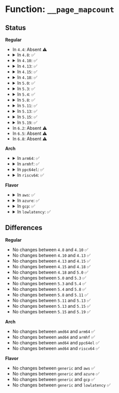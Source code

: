 # Function: <code>__page_mapcount</code>

## Status
<b>Regular</b>
<ul>
<li>
In <code>4.4</code>: Absent ⚠️
</li>
<li>
<details>
<summary>In <code>4.8</code>: ✅</summary>

```c
int __page_mapcount(struct page *page);
```

**Collision:** Unique Global

**Inline:** No

**Transformation:** False

**Instances:**

```
In mm/util.c (ffffffff811c4930)
Location: mm/util.c:410
Inline: False
Direct callers:
  - mm/filemap.c:__delete_from_page_cache
  - mm/shmem.c:shmem_add_seals
  - mm/shmem.c:shmem_add_seals
  - mm/compaction.c:isolate_migratepages_block
  - mm/debug.c:__dump_page
  - mm/memory.c:handle_mm_fault
  - mm/memory.c:unmap_page_range
  - mm/mlock.c:__munlock_pagevec
  - mm/mlock.c:__munlock_isolated_page
  - mm/rmap.c:try_to_unmap
  - mm/rmap.c:page_mapcount_is_zero
  - mm/rmap.c:try_to_unmap_one
  - mm/madvise.c:madvise_free_pte_range
  - mm/madvise.c:madvise_free_pte_range
  - mm/hugetlb.c:hugetlb_cow
  - mm/mempolicy.c:queue_pages_hugetlb
  - mm/mempolicy.c:queue_pages_pte_range
  - mm/ksm.c:try_to_merge_with_ksm_page
  - mm/migrate.c:migrate_misplaced_page
  - mm/migrate.c:SyS_move_pages
  - mm/huge_memory.c:madvise_free_huge_pmd
  - mm/khugepaged.c:khugepaged
  - mm/memory-failure.c:memory_failure
  - fs/proc/task_mmu.c:gather_stats
  - fs/proc/task_mmu.c:pagemap_hugetlb_range
  - fs/proc/task_mmu.c:pagemap_pmd_range
  - fs/proc/task_mmu.c:pagemap_pmd_range
  - fs/proc/task_mmu.c:smaps_hugetlb_range
  - fs/proc/task_mmu.c:smaps_account
  - fs/proc/page.c:kpagecount_read
  - fs/fuse/dev.c:fuse_copy_page
  - fs/fuse/dev.c:fuse_copy_page
```
**Symbols:**

```
ffffffff811c4930-ffffffff811c49a1: __page_mapcount (STB_GLOBAL)
```
</details>
</li>
<li>
<details>
<summary>In <code>4.10</code>: ✅</summary>

```c
int __page_mapcount(struct page *page);
```

**Collision:** Unique Global

**Inline:** No

**Transformation:** False

**Instances:**

```
In mm/util.c (ffffffff811d4a40)
Location: mm/util.c:413
Inline: False
Direct callers:
  - mm/filemap.c:__delete_from_page_cache
  - mm/shmem.c:shmem_add_seals
  - mm/shmem.c:shmem_add_seals
  - mm/compaction.c:isolate_migratepages_block
  - mm/debug.c:__dump_page
  - mm/memory.c:handle_mm_fault
  - mm/memory.c:unmap_page_range
  - mm/mlock.c:__munlock_pagevec
  - mm/mlock.c:__munlock_isolated_page
  - mm/rmap.c:try_to_unmap
  - mm/rmap.c:page_mapcount_is_zero
  - mm/rmap.c:try_to_unmap_one
  - mm/madvise.c:madvise_free_pte_range
  - mm/madvise.c:madvise_free_pte_range
  - mm/hugetlb.c:hugetlb_cow
  - mm/mempolicy.c:queue_pages_hugetlb
  - mm/mempolicy.c:queue_pages_pte_range
  - mm/ksm.c:try_to_merge_one_page
  - mm/migrate.c:migrate_misplaced_page
  - mm/migrate.c:SYSC_move_pages
  - mm/huge_memory.c:madvise_free_huge_pmd
  - mm/khugepaged.c:khugepaged
  - mm/memory-failure.c:memory_failure
  - fs/proc/task_mmu.c:gather_stats
  - fs/proc/task_mmu.c:pagemap_hugetlb_range
  - fs/proc/task_mmu.c:pagemap_pmd_range
  - fs/proc/task_mmu.c:pagemap_pmd_range
  - fs/proc/task_mmu.c:smaps_hugetlb_range
  - fs/proc/task_mmu.c:smaps_account
  - fs/proc/page.c:kpagecount_read
  - fs/fuse/dev.c:fuse_copy_page
  - fs/fuse/dev.c:fuse_copy_page
```
**Symbols:**

```
ffffffff811d4a40-ffffffff811d4ab1: __page_mapcount (STB_GLOBAL)
```
</details>
</li>
<li>
<details>
<summary>In <code>4.13</code>: ✅</summary>

```c
int __page_mapcount(struct page *page);
```

**Collision:** Unique Global

**Inline:** No

**Transformation:** False

**Instances:**

```
In mm/util.c (ffffffff811dd860)
Location: mm/util.c:497
Inline: False
Direct callers:
  - mm/filemap.c:__delete_from_page_cache
  - mm/shmem.c:shmem_add_seals
  - mm/shmem.c:shmem_add_seals
  - mm/compaction.c:isolate_migratepages_block
  - mm/debug.c:__dump_page
  - mm/memory.c:__handle_mm_fault
  - mm/mlock.c:__munlock_pagevec
  - mm/mlock.c:__munlock_isolated_page
  - mm/rmap.c:try_to_unmap
  - mm/madvise.c:madvise_free_pte_range
  - mm/madvise.c:madvise_free_pte_range
  - mm/hugetlb.c:hugetlb_cow
  - mm/mempolicy.c:queue_pages_hugetlb
  - mm/mempolicy.c:queue_pages_pte_range
  - mm/ksm.c:ksm_scan_thread
  - mm/ksm.c:try_to_merge_one_page
  - mm/migrate.c:migrate_misplaced_page
  - mm/migrate.c:SYSC_move_pages
  - mm/huge_memory.c:madvise_free_huge_pmd
  - mm/khugepaged.c:khugepaged
  - fs/proc/task_mmu.c:gather_stats
  - fs/proc/task_mmu.c:pagemap_hugetlb_range
  - fs/proc/task_mmu.c:pagemap_pmd_range
  - fs/proc/task_mmu.c:pagemap_pmd_range
  - fs/proc/task_mmu.c:smaps_hugetlb_range
  - fs/proc/task_mmu.c:smaps_account
  - fs/proc/page.c:kpagecount_read
  - fs/fuse/dev.c:fuse_copy_page
  - fs/fuse/dev.c:fuse_copy_page
```
**Symbols:**

```
ffffffff811dd860-ffffffff811dd8d1: __page_mapcount (STB_GLOBAL)
```
</details>
</li>
<li>
<details>
<summary>In <code>4.15</code>: ✅</summary>

```c
int __page_mapcount(struct page *page);
```

**Collision:** Unique Global

**Inline:** No

**Transformation:** False

**Instances:**

```
In mm/util.c (ffffffff811f32e0)
Location: mm/util.c:497
Inline: False
Direct callers:
  - mm/filemap.c:unaccount_page_cache_page
  - mm/shmem.c:shmem_add_seals
  - mm/shmem.c:shmem_add_seals
  - mm/compaction.c:isolate_migratepages_block
  - mm/debug.c:__dump_page
  - mm/memory.c:handle_pte_fault
  - mm/mlock.c:__munlock_pagevec
  - mm/mlock.c:__munlock_isolated_page
  - mm/rmap.c:try_to_unmap
  - mm/madvise.c:madvise_free_pte_range
  - mm/madvise.c:madvise_free_pte_range
  - mm/hugetlb.c:hugetlb_cow
  - mm/mempolicy.c:migrate_page_add
  - mm/mempolicy.c:queue_pages_hugetlb
  - mm/ksm.c:ksm_scan_thread
  - mm/ksm.c:try_to_merge_one_page
  - mm/migrate.c:migrate_misplaced_page
  - mm/migrate.c:SYSC_move_pages
  - mm/huge_memory.c:madvise_free_huge_pmd
  - mm/khugepaged.c:khugepaged
  - fs/proc/task_mmu.c:gather_stats
  - fs/proc/task_mmu.c:pagemap_hugetlb_range
  - fs/proc/task_mmu.c:pagemap_pmd_range
  - fs/proc/task_mmu.c:pagemap_pmd_range
  - fs/proc/task_mmu.c:smaps_hugetlb_range
  - fs/proc/task_mmu.c:smaps_account
  - fs/proc/page.c:kpagecount_read
  - fs/fuse/dev.c:fuse_copy_page
  - fs/fuse/dev.c:fuse_copy_page
```
**Symbols:**

```
ffffffff811f32e0-ffffffff811f3351: __page_mapcount (STB_GLOBAL)
```
</details>
</li>
<li>
<details>
<summary>In <code>4.18</code>: ✅</summary>

```c
int __page_mapcount(struct page *page);
```

**Collision:** Unique Global

**Inline:** No

**Transformation:** False

**Instances:**

```
In mm/util.c (ffffffff81214520)
Location: mm/util.c:533
Inline: False
Direct callers:
  - mm/filemap.c:unaccount_page_cache_page
  - mm/compaction.c:isolate_migratepages_block
  - mm/debug.c:__dump_page
  - mm/memory.c:handle_pte_fault
  - mm/mlock.c:__munlock_pagevec
  - mm/mlock.c:__munlock_isolated_page
  - mm/mprotect.c:change_pte_range
  - mm/rmap.c:try_to_unmap
  - mm/madvise.c:madvise_free_pte_range
  - mm/madvise.c:madvise_free_pte_range
  - mm/hugetlb.c:hugetlb_cow
  - mm/mempolicy.c:migrate_page_add
  - mm/mempolicy.c:queue_pages_hugetlb
  - mm/ksm.c:ksm_scan_thread
  - mm/ksm.c:try_to_merge_one_page
  - mm/migrate.c:migrate_misplaced_page
  - mm/migrate.c:kernel_move_pages
  - mm/huge_memory.c:madvise_free_huge_pmd
  - mm/khugepaged.c:khugepaged_scan_mm_slot
  - mm/memfd.c:memfd_fcntl
  - mm/memfd.c:memfd_fcntl
  - fs/proc/task_mmu.c:gather_stats
  - fs/proc/task_mmu.c:pagemap_hugetlb_range
  - fs/proc/task_mmu.c:pagemap_pmd_range
  - fs/proc/task_mmu.c:pagemap_pmd_range
  - fs/proc/task_mmu.c:smaps_hugetlb_range
  - fs/proc/task_mmu.c:smaps_account
  - fs/proc/page.c:kpagecount_read
  - fs/fuse/dev.c:fuse_copy_page
  - fs/fuse/dev.c:fuse_copy_page
```
**Symbols:**

```
ffffffff81214520-ffffffff8121458b: __page_mapcount (STB_GLOBAL)
```
</details>
</li>
<li>
<details>
<summary>In <code>5.0</code>: ✅</summary>

```c
int __page_mapcount(struct page *page);
```

**Collision:** Unique Global

**Inline:** No

**Transformation:** False

**Instances:**

```
In mm/util.c (ffffffff812273f0)
Location: mm/util.c:536
Inline: False
Direct callers:
  - mm/filemap.c:unaccount_page_cache_page
  - mm/compaction.c:isolate_migratepages_block
  - mm/debug.c:__dump_page
  - mm/memory.c:__handle_mm_fault
  - mm/mlock.c:__munlock_pagevec
  - mm/mlock.c:__munlock_isolated_page
  - mm/mprotect.c:change_protection_range
  - mm/rmap.c:try_to_unmap
  - mm/madvise.c:madvise_free_pte_range
  - mm/madvise.c:madvise_free_pte_range
  - mm/hugetlb.c:hugetlb_cow
  - mm/mempolicy.c:migrate_page_add
  - mm/mempolicy.c:queue_pages_hugetlb
  - mm/ksm.c:ksm_scan_thread
  - mm/ksm.c:try_to_merge_one_page
  - mm/migrate.c:migrate_misplaced_page
  - mm/migrate.c:kernel_move_pages
  - mm/huge_memory.c:madvise_free_huge_pmd
  - mm/khugepaged.c:khugepaged
  - mm/memfd.c:memfd_fcntl
  - mm/memfd.c:memfd_fcntl
  - fs/proc/task_mmu.c:gather_stats
  - fs/proc/task_mmu.c:pagemap_hugetlb_range
  - fs/proc/task_mmu.c:pagemap_pmd_range
  - fs/proc/task_mmu.c:pagemap_pmd_range
  - fs/proc/task_mmu.c:smaps_hugetlb_range
  - fs/proc/task_mmu.c:smaps_account
  - fs/proc/page.c:kpagecount_read
  - fs/fuse/dev.c:fuse_copy_page
  - fs/fuse/dev.c:fuse_copy_page
```
**Symbols:**

```
ffffffff812273f0-ffffffff8122745e: __page_mapcount (STB_GLOBAL)
```
</details>
</li>
<li>
<details>
<summary>In <code>5.3</code>: ✅</summary>

```c
int __page_mapcount(struct page *page);
```

**Collision:** Unique Global

**Inline:** No

**Transformation:** False

**Instances:**

```
In mm/util.c (ffffffff812370e0)
Location: mm/util.c:579
Inline: False
Direct callers:
  - mm/filemap.c:unaccount_page_cache_page
  - mm/compaction.c:isolate_migratepages_block
  - mm/debug.c:__dump_page
  - mm/memory.c:do_numa_page
  - mm/mlock.c:__munlock_pagevec
  - mm/mlock.c:__munlock_isolated_page
  - mm/mprotect.c:change_pte_range
  - mm/rmap.c:try_to_unmap
  - mm/madvise.c:madvise_free_pte_range
  - mm/madvise.c:madvise_free_pte_range
  - mm/hugetlb.c:hugetlb_cow
  - mm/mempolicy.c:migrate_page_add
  - mm/mempolicy.c:queue_pages_hugetlb
  - mm/ksm.c:stable_tree_search
  - mm/migrate.c:migrate_misplaced_page
  - mm/migrate.c:do_pages_move
  - mm/huge_memory.c:madvise_free_huge_pmd
  - mm/khugepaged.c:khugepaged
  - mm/memfd.c:memfd_wait_for_pins
  - mm/memfd.c:memfd_wait_for_pins
  - fs/proc/task_mmu.c:gather_stats
  - fs/proc/task_mmu.c:pagemap_hugetlb_range
  - fs/proc/task_mmu.c:pagemap_pmd_range
  - fs/proc/task_mmu.c:pagemap_pmd_range
  - fs/proc/task_mmu.c:smaps_hugetlb_range
  - fs/proc/task_mmu.c:smaps_account
  - fs/proc/page.c:kpagecount_read
  - fs/fuse/dev.c:fuse_try_move_page
  - fs/fuse/dev.c:fuse_try_move_page
```
**Symbols:**

```
ffffffff812370e0-ffffffff81237152: __page_mapcount (STB_GLOBAL)
```
</details>
</li>
<li>
<details>
<summary>In <code>5.4</code>: ✅</summary>

```c
int __page_mapcount(struct page *page);
```

**Collision:** Unique Global

**Inline:** No

**Transformation:** False

**Instances:**

```
In mm/util.c (ffffffff81245350)
Location: mm/util.c:684
Inline: False
Direct callers:
  - mm/filemap.c:unaccount_page_cache_page
  - mm/compaction.c:isolate_migratepages_block
  - mm/debug.c:__dump_page
  - mm/memory.c:do_numa_page
  - mm/mlock.c:__munlock_pagevec
  - mm/mlock.c:__munlock_isolated_page
  - mm/mprotect.c:change_pte_range
  - mm/rmap.c:try_to_unmap
  - mm/madvise.c:madvise_free_pte_range
  - mm/madvise.c:madvise_free_pte_range
  - mm/madvise.c:madvise_cold_or_pageout_pte_range
  - mm/madvise.c:madvise_cold_or_pageout_pte_range
  - mm/madvise.c:madvise_cold_or_pageout_pte_range
  - mm/hugetlb.c:hugetlb_cow
  - mm/mempolicy.c:migrate_page_add
  - mm/mempolicy.c:queue_pages_hugetlb
  - mm/ksm.c:stable_tree_search
  - mm/migrate.c:migrate_misplaced_page
  - mm/migrate.c:do_pages_move
  - mm/huge_memory.c:madvise_free_huge_pmd
  - mm/khugepaged.c:khugepaged_scan_mm_slot
  - mm/memfd.c:memfd_wait_for_pins
  - mm/memfd.c:memfd_wait_for_pins
  - fs/proc/task_mmu.c:gather_stats
  - fs/proc/task_mmu.c:pagemap_hugetlb_range
  - fs/proc/task_mmu.c:pagemap_pmd_range
  - fs/proc/task_mmu.c:pagemap_pmd_range
  - fs/proc/task_mmu.c:smaps_hugetlb_range
  - fs/proc/task_mmu.c:smaps_account
  - fs/proc/page.c:kpagecount_read
  - fs/fuse/dev.c:fuse_try_move_page
  - fs/fuse/dev.c:fuse_try_move_page
```
**Symbols:**

```
ffffffff81245350-ffffffff812453c2: __page_mapcount (STB_GLOBAL)
```
</details>
</li>
<li>
<details>
<summary>In <code>5.8</code>: ✅</summary>

```c
int __page_mapcount(struct page *page);
```

**Collision:** Unique Global

**Inline:** No

**Transformation:** False

**Instances:**

```
In mm/util.c (ffffffff81272ea0)
Location: mm/util.c:712
Inline: False
Direct callers:
  - mm/filemap.c:unaccount_page_cache_page
  - mm/compaction.c:isolate_migratepages_block
  - mm/debug.c:__dump_page
  - mm/memory.c:do_numa_page
  - mm/memory.c:zap_pte_range
  - mm/mlock.c:__putback_lru_fast_prepare
  - mm/mlock.c:__munlock_isolated_page
  - mm/mprotect.c:change_pte_range
  - mm/rmap.c:try_to_unmap
  - mm/madvise.c:madvise_free_pte_range
  - mm/madvise.c:madvise_free_pte_range
  - mm/madvise.c:madvise_cold_or_pageout_pte_range
  - mm/madvise.c:madvise_cold_or_pageout_pte_range
  - mm/madvise.c:madvise_cold_or_pageout_pte_range
  - mm/hugetlb.c:hugetlb_cow
  - mm/mempolicy.c:migrate_page_add
  - mm/mempolicy.c:queue_pages_hugetlb
  - mm/ksm.c:stable_tree_search
  - mm/ksm.c:write_protect_page
  - mm/migrate.c:migrate_misplaced_page
  - mm/migrate.c:add_page_for_migration
  - mm/huge_memory.c:madvise_free_huge_pmd
  - mm/khugepaged.c:khugepaged_scan_file
  - mm/khugepaged.c:khugepaged_scan_pmd
  - mm/khugepaged.c:__collapse_huge_page_isolate
  - mm/memfd.c:memfd_wait_for_pins
  - fs/proc/task_mmu.c:gather_stats
  - fs/proc/task_mmu.c:pagemap_hugetlb_range
  - fs/proc/task_mmu.c:pagemap_pmd_range
  - fs/proc/task_mmu.c:pte_to_pagemap_entry
  - fs/proc/task_mmu.c:smaps_hugetlb_range
  - fs/proc/task_mmu.c:smaps_account
  - fs/proc/page.c:kpagecount_read
  - fs/fuse/dev.c:fuse_try_move_page
```
**Symbols:**

```
ffffffff81272ea0-ffffffff81272f12: __page_mapcount (STB_GLOBAL)
```
</details>
</li>
<li>
<details>
<summary>In <code>5.11</code>: ✅</summary>

```c
int __page_mapcount(struct page *page);
```

**Collision:** Unique Global

**Inline:** No

**Transformation:** False

**Instances:**

```
In mm/util.c (ffffffff8127d580)
Location: mm/util.c:725
Inline: False
Direct callers:
  - mm/filemap.c:unaccount_page_cache_page
  - mm/compaction.c:isolate_migratepages_block
  - mm/debug.c:__dump_page
  - mm/memory.c:do_numa_page
  - mm/memory.c:do_wp_page
  - mm/memory.c:zap_pte_range
  - mm/mlock.c:__putback_lru_fast_prepare
  - mm/mlock.c:__munlock_isolated_page
  - mm/mprotect.c:change_pte_range
  - mm/rmap.c:try_to_unmap
  - mm/madvise.c:madvise_free_pte_range
  - mm/madvise.c:madvise_free_pte_range
  - mm/madvise.c:madvise_cold_or_pageout_pte_range
  - mm/madvise.c:madvise_cold_or_pageout_pte_range
  - mm/madvise.c:madvise_cold_or_pageout_pte_range
  - mm/hugetlb.c:hugetlb_cow
  - mm/mempolicy.c:migrate_page_add
  - mm/mempolicy.c:queue_pages_hugetlb
  - mm/ksm.c:stable_tree_search
  - mm/ksm.c:write_protect_page
  - mm/migrate.c:migrate_misplaced_transhuge_page
  - mm/migrate.c:migrate_misplaced_page
  - mm/migrate.c:add_page_for_migration
  - mm/huge_memory.c:madvise_free_huge_pmd
  - mm/khugepaged.c:khugepaged_scan_file
  - mm/khugepaged.c:khugepaged_scan_pmd
  - mm/khugepaged.c:__collapse_huge_page_isolate
  - mm/memfd.c:memfd_wait_for_pins
  - fs/proc/task_mmu.c:gather_stats
  - fs/proc/task_mmu.c:pagemap_hugetlb_range
  - fs/proc/task_mmu.c:pagemap_pmd_range
  - fs/proc/task_mmu.c:pte_to_pagemap_entry
  - fs/proc/task_mmu.c:smaps_hugetlb_range
  - fs/proc/task_mmu.c:smaps_account
  - fs/proc/page.c:kpagecount_read
  - fs/fuse/dev.c:fuse_try_move_page
```
**Symbols:**

```
ffffffff8127d580-ffffffff8127d5e7: __page_mapcount (STB_GLOBAL)
```
</details>
</li>
<li>
<details>
<summary>In <code>5.13</code>: ✅</summary>

```c
int __page_mapcount(struct page *page);
```

**Collision:** Unique Global

**Inline:** No

**Transformation:** False

**Instances:**

```
In mm/util.c (ffffffff81282710)
Location: mm/util.c:715
Inline: False
Direct callers:
  - mm/filemap.c:unaccount_page_cache_page
  - mm/compaction.c:isolate_migratepages_block
  - mm/debug.c:__dump_page
  - mm/memory.c:do_numa_page
  - mm/memory.c:do_wp_page
  - mm/memory.c:zap_pte_range
  - mm/mlock.c:__munlock_pagevec
  - mm/mlock.c:__munlock_isolated_page
  - mm/mprotect.c:change_pte_range
  - mm/rmap.c:try_to_unmap
  - mm/madvise.c:madvise_free_pte_range
  - mm/madvise.c:madvise_free_pte_range
  - mm/madvise.c:madvise_cold_or_pageout_pte_range
  - mm/madvise.c:madvise_cold_or_pageout_pte_range
  - mm/madvise.c:madvise_cold_or_pageout_pte_range
  - mm/hugetlb.c:hugetlb_cow
  - mm/mempolicy.c:migrate_page_add
  - mm/mempolicy.c:queue_pages_hugetlb
  - mm/ksm.c:stable_tree_search
  - mm/ksm.c:write_protect_page
  - mm/migrate.c:migrate_misplaced_page
  - mm/migrate.c:add_page_for_migration
  - mm/khugepaged.c:khugepaged_scan_file
  - mm/khugepaged.c:khugepaged_scan_pmd
  - mm/khugepaged.c:__collapse_huge_page_isolate
  - mm/memfd.c:memfd_wait_for_pins
  - fs/proc/task_mmu.c:gather_stats
  - fs/proc/task_mmu.c:pagemap_hugetlb_range
  - fs/proc/task_mmu.c:pagemap_pmd_range
  - fs/proc/task_mmu.c:pte_to_pagemap_entry
  - fs/proc/task_mmu.c:smaps_hugetlb_range
  - fs/proc/task_mmu.c:smaps_account
  - fs/proc/page.c:kpagecount_read
  - fs/fuse/dev.c:fuse_try_move_page
```
**Symbols:**

```
ffffffff81282710-ffffffff81282777: __page_mapcount (STB_GLOBAL)
```
</details>
</li>
<li>
<details>
<summary>In <code>5.15</code>: ✅</summary>

```c
int __page_mapcount(struct page *page);
```

**Collision:** Unique Global

**Inline:** No

**Transformation:** False

**Instances:**

```
In mm/util.c (ffffffff812c0830)
Location: mm/util.c:736
Inline: False
Direct callers:
  - mm/filemap.c:unaccount_page_cache_page
  - mm/compaction.c:isolate_migratepages_block
  - mm/debug.c:__dump_page
  - mm/memory.c:do_numa_page
  - mm/memory.c:do_wp_page
  - mm/memory.c:zap_pte_range
  - mm/mlock.c:__munlock_pagevec
  - mm/mlock.c:__munlock_isolated_page
  - mm/rmap.c:make_device_exclusive_range
  - mm/madvise.c:madvise_free_pte_range
  - mm/madvise.c:madvise_free_pte_range
  - mm/madvise.c:madvise_cold_or_pageout_pte_range
  - mm/madvise.c:madvise_cold_or_pageout_pte_range
  - mm/madvise.c:madvise_cold_or_pageout_pte_range
  - mm/hugetlb.c:hugetlb_cow
  - mm/mempolicy.c:migrate_page_add
  - mm/mempolicy.c:queue_pages_hugetlb
  - mm/ksm.c:stable_tree_search
  - mm/ksm.c:write_protect_page
  - mm/migrate.c:migrate_misplaced_page
  - mm/migrate.c:add_page_for_migration
  - mm/khugepaged.c:khugepaged_scan_file
  - mm/khugepaged.c:khugepaged_scan_pmd
  - mm/khugepaged.c:__collapse_huge_page_isolate
  - mm/memory-failure.c:hwpoison_user_mappings
  - fs/proc/task_mmu.c:gather_stats
  - fs/proc/task_mmu.c:pagemap_hugetlb_range
  - fs/proc/task_mmu.c:pagemap_pmd_range
  - fs/proc/task_mmu.c:pte_to_pagemap_entry
  - fs/proc/task_mmu.c:smaps_hugetlb_range
  - fs/proc/task_mmu.c:smaps_account
  - fs/proc/page.c:kpagecount_read
  - fs/fuse/dev.c:fuse_try_move_page
```
**Symbols:**

```
ffffffff812c0830-ffffffff812c0897: __page_mapcount (STB_GLOBAL)
```
</details>
</li>
<li>
<details>
<summary>In <code>5.19</code>: ✅</summary>

```c
int __page_mapcount(struct page *page);
```

**Collision:** Unique Global

**Inline:** No

**Transformation:** False

**Instances:**

```
In mm/util.c (ffffffff8131d7b0)
Location: mm/util.c:815
Inline: False
Direct callers:
  - mm/filemap.c:filemap_unaccount_folio
  - mm/compaction.c:isolate_migratepages_block
  - mm/debug.c:__dump_page
  - mm/memory.c:do_numa_page
  - mm/memory.c:zap_pte_range
  - mm/madvise.c:madvise_free_pte_range
  - mm/madvise.c:madvise_free_pte_range
  - mm/madvise.c:madvise_cold_or_pageout_pte_range
  - mm/madvise.c:madvise_cold_or_pageout_pte_range
  - mm/madvise.c:madvise_cold_or_pageout_pte_range
  - mm/hugetlb.c:hugetlb_wp
  - mm/mempolicy.c:migrate_page_add
  - mm/mempolicy.c:queue_pages_hugetlb
  - mm/ksm.c:stable_tree_search
  - mm/ksm.c:write_protect_page
  - mm/migrate.c:migrate_misplaced_page
  - mm/migrate.c:add_page_for_migration
  - mm/migrate_device.c:migrate_vma_unmap
  - mm/khugepaged.c:khugepaged_scan_file
  - mm/khugepaged.c:khugepaged_scan_pmd
  - mm/khugepaged.c:__collapse_huge_page_isolate
  - mm/memory-failure.c:hwpoison_user_mappings
  - fs/proc/task_mmu.c:gather_stats
  - fs/proc/task_mmu.c:pagemap_hugetlb_range
  - fs/proc/task_mmu.c:pagemap_pmd_range
  - fs/proc/task_mmu.c:pte_to_pagemap_entry
  - fs/proc/task_mmu.c:smaps_hugetlb_range
  - fs/proc/task_mmu.c:smaps_account
  - fs/proc/page.c:kpagecount_read
  - fs/fuse/dev.c:fuse_try_move_page
```
**Symbols:**

```
ffffffff8131d7b0-ffffffff8131d887: __page_mapcount (STB_GLOBAL)
```
</details>
</li>
<li>
In <code>6.2</code>: Absent ⚠️
</li>
<li>
In <code>6.5</code>: Absent ⚠️
</li>
<li>
In <code>6.8</code>: Absent ⚠️
</li>
</ul>
<b>Arch</b>
<ul>
<li>
<details>
<summary>In <code>arm64</code>: ✅</summary>

```c
int __page_mapcount(struct page *page);
```

**Collision:** Unique Global

**Inline:** No

**Transformation:** False

**Instances:**

```
In mm/util.c (ffff8000102d8280)
Location: mm/util.c:684
Inline: False
Direct callers:
  - mm/filemap.c:unaccount_page_cache_page
  - mm/compaction.c:isolate_migratepages_block
  - mm/debug.c:__dump_page
  - mm/memory.c:__handle_mm_fault
  - mm/memory.c:unmap_page_range
  - mm/mlock.c:__munlock_pagevec
  - mm/mlock.c:__munlock_isolated_page
  - mm/mprotect.c:change_protection_range
  - mm/rmap.c:try_to_unmap
  - mm/madvise.c:madvise_free_pte_range
  - mm/madvise.c:madvise_free_pte_range
  - mm/madvise.c:madvise_cold_or_pageout_pte_range
  - mm/madvise.c:madvise_cold_or_pageout_pte_range
  - mm/madvise.c:madvise_cold_or_pageout_pte_range
  - mm/hugetlb.c:hugetlb_cow
  - mm/mempolicy.c:migrate_page_add
  - mm/mempolicy.c:queue_pages_hugetlb
  - mm/ksm.c:stable_tree_search
  - mm/migrate.c:migrate_misplaced_page
  - mm/migrate.c:do_pages_move
  - mm/huge_memory.c:madvise_free_huge_pmd
  - mm/khugepaged.c:khugepaged
  - mm/memfd.c:memfd_wait_for_pins
  - mm/memfd.c:memfd_wait_for_pins
  - fs/proc/task_mmu.c:gather_stats
  - fs/proc/task_mmu.c:pagemap_hugetlb_range
  - fs/proc/task_mmu.c:pagemap_pmd_range
  - fs/proc/task_mmu.c:pagemap_pmd_range
  - fs/proc/task_mmu.c:smaps_hugetlb_range
  - fs/proc/task_mmu.c:smaps_account
  - fs/proc/page.c:kpagecount_read
  - fs/fuse/dev.c:fuse_try_move_page
  - fs/fuse/dev.c:fuse_try_move_page
```
**Symbols:**

```
ffff8000102d8280-ffff8000102d8310: __page_mapcount (STB_GLOBAL)
```
</details>
</li>
<li>
<details>
<summary>In <code>armhf</code>: ✅</summary>

```c
int __page_mapcount(struct page *page);
```

**Collision:** Unique Global

**Inline:** No

**Transformation:** False

**Instances:**

```
In mm/util.c (c04ff3ac)
Location: mm/util.c:684
Inline: False
Direct callers:
  - mm/filemap.c:unaccount_page_cache_page
  - mm/compaction.c:isolate_migratepages_block
  - mm/debug.c:__dump_page
  - mm/memory.c:unmap_page_range
  - mm/mlock.c:__munlock_pagevec
  - mm/mlock.c:__munlock_isolated_page
  - mm/mprotect.c:change_protection_range
  - mm/rmap.c:try_to_unmap
  - mm/rmap.c:page_mapcount_is_zero
  - mm/rmap.c:page_referenced
  - mm/madvise.c:madvise_free_pte_range
  - mm/madvise.c:madvise_cold_or_pageout_pte_range
  - mm/swapfile.c:reuse_swap_page
  - mm/ksm.c:ksm_do_scan
  - mm/ksm.c:write_protect_page
  - mm/memfd.c:memfd_wait_for_pins
  - mm/memfd.c:memfd_wait_for_pins
  - fs/proc/task_mmu.c:pagemap_pmd_range
  - fs/proc/task_mmu.c:smaps_pte_entry
  - fs/proc/page.c:kpagecount_read
  - fs/fuse/dev.c:fuse_try_move_page
  - fs/fuse/dev.c:fuse_try_move_page
```
**Symbols:**

```
c04ff3ac-c04ff404: __page_mapcount (STB_GLOBAL)
```
</details>
</li>
<li>
<details>
<summary>In <code>ppc64el</code>: ✅</summary>

```c
int __page_mapcount(struct page *page);
```

**Collision:** Unique Global

**Inline:** No

**Transformation:** False

**Instances:**

```
In mm/util.c (c000000000397fb0)
Location: mm/util.c:684
Inline: False
Direct callers:
  - mm/filemap.c:unaccount_page_cache_page
  - mm/compaction.c:isolate_migratepages_block
  - mm/debug.c:__dump_page
  - mm/memory.c:do_numa_page
  - mm/memory.c:zap_pte_range
  - mm/mlock.c:__munlock_pagevec
  - mm/mlock.c:__munlock_isolated_page
  - mm/mprotect.c:change_protection_range
  - mm/rmap.c:try_to_unmap
  - mm/madvise.c:madvise_free_pte_range
  - mm/madvise.c:madvise_free_pte_range
  - mm/madvise.c:madvise_cold_or_pageout_pte_range
  - mm/madvise.c:madvise_cold_or_pageout_pte_range
  - mm/madvise.c:madvise_cold_or_pageout_pte_range
  - mm/hugetlb.c:hugetlb_cow
  - mm/mempolicy.c:migrate_page_add
  - mm/mempolicy.c:queue_pages_hugetlb
  - mm/ksm.c:stable_tree_search
  - mm/migrate.c:migrate_misplaced_page
  - mm/migrate.c:do_pages_move
  - mm/huge_memory.c:madvise_free_huge_pmd
  - mm/khugepaged.c:khugepaged_scan_mm_slot
  - mm/memfd.c:memfd_wait_for_pins
  - mm/memfd.c:memfd_wait_for_pins
  - fs/proc/task_mmu.c:gather_stats
  - fs/proc/task_mmu.c:pagemap_hugetlb_range
  - fs/proc/task_mmu.c:pagemap_pmd_range
  - fs/proc/task_mmu.c:pagemap_pmd_range
  - fs/proc/task_mmu.c:smaps_hugetlb_range
  - fs/proc/task_mmu.c:smaps_account
  - fs/proc/page.c:kpagecount_read
  - fs/fuse/dev.c:fuse_try_move_page
  - fs/fuse/dev.c:fuse_try_move_page
```
**Symbols:**

```
c000000000397fb0-c000000000398098: __page_mapcount (STB_GLOBAL)
```
</details>
</li>
<li>
<details>
<summary>In <code>riscv64</code>: ✅</summary>

```c
int __page_mapcount(struct page *page);
```

**Collision:** Unique Global

**Inline:** No

**Transformation:** False

**Instances:**

```
In mm/util.c (ffffffe0001f2b96)
Location: mm/util.c:684
Inline: False
Direct callers:
  - mm/filemap.c:unaccount_page_cache_page
  - mm/compaction.c:isolate_migratepages_block
  - mm/debug.c:__dump_page
  - mm/memory.c:unmap_page_range
  - mm/mlock.c:__munlock_pagevec
  - mm/mlock.c:__munlock_isolated_page
  - mm/mprotect.c:change_protection_range
  - mm/rmap.c:try_to_unmap
  - mm/rmap.c:page_mapcount_is_zero
  - mm/rmap.c:page_referenced
  - mm/madvise.c:madvise_free_pte_range
  - mm/madvise.c:madvise_cold_or_pageout_pte_range
  - mm/swapfile.c:reuse_swap_page
  - mm/hugetlb.c:hugetlb_cow
  - mm/ksm.c:ksm_do_scan
  - mm/memfd.c:memfd_wait_for_pins
  - mm/memfd.c:memfd_wait_for_pins
  - fs/proc/task_mmu.c:pagemap_hugetlb_range
  - fs/proc/task_mmu.c:pagemap_pmd_range
  - fs/proc/task_mmu.c:smaps_hugetlb_range
  - fs/proc/task_mmu.c:smaps_pte_range
  - fs/proc/page.c:kpagecount_read
  - fs/fuse/dev.c:fuse_try_move_page
  - fs/fuse/dev.c:fuse_try_move_page
```
**Symbols:**

```
ffffffe0001f2b96-ffffffe0001f2c08: __page_mapcount (STB_GLOBAL)
```
</details>
</li>
</ul>
<b>Flavor</b>
<ul>
<li>
<details>
<summary>In <code>aws</code>: ✅</summary>

```c
int __page_mapcount(struct page *page);
```

**Collision:** Unique Global

**Inline:** No

**Transformation:** False

**Instances:**

```
In mm/util.c (ffffffff8123d9a0)
Location: mm/util.c:684
Inline: False
Direct callers:
  - mm/filemap.c:unaccount_page_cache_page
  - mm/compaction.c:isolate_migratepages_block
  - mm/debug.c:__dump_page
  - mm/memory.c:do_numa_page
  - mm/mlock.c:__munlock_pagevec
  - mm/mlock.c:__munlock_isolated_page
  - mm/mprotect.c:change_pte_range
  - mm/rmap.c:try_to_unmap
  - mm/madvise.c:madvise_free_pte_range
  - mm/madvise.c:madvise_free_pte_range
  - mm/madvise.c:madvise_cold_or_pageout_pte_range
  - mm/madvise.c:madvise_cold_or_pageout_pte_range
  - mm/madvise.c:madvise_cold_or_pageout_pte_range
  - mm/hugetlb.c:hugetlb_cow
  - mm/mempolicy.c:migrate_page_add
  - mm/mempolicy.c:queue_pages_hugetlb
  - mm/ksm.c:stable_tree_search
  - mm/migrate.c:migrate_misplaced_page
  - mm/migrate.c:do_pages_move
  - mm/huge_memory.c:madvise_free_huge_pmd
  - mm/khugepaged.c:khugepaged_scan_mm_slot
  - mm/memfd.c:memfd_wait_for_pins
  - mm/memfd.c:memfd_wait_for_pins
  - fs/proc/task_mmu.c:gather_stats
  - fs/proc/task_mmu.c:pagemap_hugetlb_range
  - fs/proc/task_mmu.c:pagemap_pmd_range
  - fs/proc/task_mmu.c:pagemap_pmd_range
  - fs/proc/task_mmu.c:smaps_hugetlb_range
  - fs/proc/task_mmu.c:smaps_account
  - fs/proc/page.c:kpagecount_read
  - fs/fuse/dev.c:fuse_try_move_page
  - fs/fuse/dev.c:fuse_try_move_page
```
**Symbols:**

```
ffffffff8123d9a0-ffffffff8123da12: __page_mapcount (STB_GLOBAL)
```
</details>
</li>
<li>
<details>
<summary>In <code>azure</code>: ✅</summary>

```c
int __page_mapcount(struct page *page);
```

**Collision:** Unique Global

**Inline:** No

**Transformation:** False

**Instances:**

```
In mm/util.c (ffffffff812309a0)
Location: mm/util.c:684
Inline: False
Direct callers:
  - mm/filemap.c:unaccount_page_cache_page
  - mm/compaction.c:isolate_migratepages_block
  - mm/debug.c:__dump_page
  - mm/memory.c:__handle_mm_fault
  - mm/memory.c:zap_pte_range
  - mm/mlock.c:__munlock_pagevec
  - mm/mlock.c:__munlock_isolated_page
  - mm/mprotect.c:change_protection_range
  - mm/rmap.c:try_to_unmap
  - mm/madvise.c:madvise_free_pte_range
  - mm/madvise.c:madvise_free_pte_range
  - mm/madvise.c:madvise_cold_or_pageout_pte_range
  - mm/madvise.c:madvise_cold_or_pageout_pte_range
  - mm/madvise.c:madvise_cold_or_pageout_pte_range
  - mm/hugetlb.c:hugetlb_cow
  - mm/mempolicy.c:migrate_page_add
  - mm/mempolicy.c:queue_pages_hugetlb
  - mm/ksm.c:stable_tree_search
  - mm/migrate.c:migrate_misplaced_page
  - mm/migrate.c:do_pages_move
  - mm/huge_memory.c:madvise_free_huge_pmd
  - mm/khugepaged.c:khugepaged_scan_mm_slot
  - mm/memfd.c:memfd_wait_for_pins
  - mm/memfd.c:memfd_wait_for_pins
  - fs/proc/task_mmu.c:gather_stats
  - fs/proc/task_mmu.c:pagemap_hugetlb_range
  - fs/proc/task_mmu.c:pagemap_pmd_range
  - fs/proc/task_mmu.c:pagemap_pmd_range
  - fs/proc/task_mmu.c:smaps_hugetlb_range
  - fs/proc/task_mmu.c:smaps_account
  - fs/proc/page.c:kpagecount_read
  - fs/fuse/dev.c:fuse_try_move_page
  - fs/fuse/dev.c:fuse_try_move_page
```
**Symbols:**

```
ffffffff812309a0-ffffffff81230a12: __page_mapcount (STB_GLOBAL)
```
</details>
</li>
<li>
<details>
<summary>In <code>gcp</code>: ✅</summary>

```c
int __page_mapcount(struct page *page);
```

**Collision:** Unique Global

**Inline:** No

**Transformation:** False

**Instances:**

```
In mm/util.c (ffffffff8123b740)
Location: mm/util.c:684
Inline: False
Direct callers:
  - mm/filemap.c:unaccount_page_cache_page
  - mm/compaction.c:isolate_migratepages_block
  - mm/debug.c:__dump_page
  - mm/memory.c:do_numa_page
  - mm/mlock.c:__munlock_pagevec
  - mm/mlock.c:__munlock_isolated_page
  - mm/mprotect.c:change_pte_range
  - mm/rmap.c:try_to_unmap
  - mm/madvise.c:madvise_free_pte_range
  - mm/madvise.c:madvise_free_pte_range
  - mm/madvise.c:madvise_cold_or_pageout_pte_range
  - mm/madvise.c:madvise_cold_or_pageout_pte_range
  - mm/madvise.c:madvise_cold_or_pageout_pte_range
  - mm/hugetlb.c:hugetlb_cow
  - mm/mempolicy.c:migrate_page_add
  - mm/mempolicy.c:queue_pages_hugetlb
  - mm/ksm.c:stable_tree_search
  - mm/migrate.c:migrate_misplaced_page
  - mm/migrate.c:do_pages_move
  - mm/huge_memory.c:madvise_free_huge_pmd
  - mm/khugepaged.c:khugepaged_scan_mm_slot
  - mm/memfd.c:memfd_wait_for_pins
  - mm/memfd.c:memfd_wait_for_pins
  - fs/proc/task_mmu.c:gather_stats
  - fs/proc/task_mmu.c:pagemap_hugetlb_range
  - fs/proc/task_mmu.c:pagemap_pmd_range
  - fs/proc/task_mmu.c:pagemap_pmd_range
  - fs/proc/task_mmu.c:smaps_hugetlb_range
  - fs/proc/task_mmu.c:smaps_account
  - fs/proc/page.c:kpagecount_read
  - fs/fuse/dev.c:fuse_try_move_page
  - fs/fuse/dev.c:fuse_try_move_page
```
**Symbols:**

```
ffffffff8123b740-ffffffff8123b7b2: __page_mapcount (STB_GLOBAL)
```
</details>
</li>
<li>
<details>
<summary>In <code>lowlatency</code>: ✅</summary>

```c
int __page_mapcount(struct page *page);
```

**Collision:** Unique Global

**Inline:** No

**Transformation:** False

**Instances:**

```
In mm/util.c (ffffffff8124ae50)
Location: mm/util.c:684
Inline: False
Direct callers:
  - mm/filemap.c:unaccount_page_cache_page
  - mm/compaction.c:isolate_migratepages_block
  - mm/debug.c:__dump_page
  - mm/memory.c:do_numa_page
  - mm/mlock.c:__munlock_pagevec
  - mm/mlock.c:__munlock_isolated_page
  - mm/mprotect.c:change_pte_range
  - mm/rmap.c:try_to_unmap
  - mm/madvise.c:madvise_free_pte_range
  - mm/madvise.c:madvise_free_pte_range
  - mm/madvise.c:madvise_cold_or_pageout_pte_range
  - mm/madvise.c:madvise_cold_or_pageout_pte_range
  - mm/madvise.c:madvise_cold_or_pageout_pte_range
  - mm/hugetlb.c:hugetlb_cow
  - mm/mempolicy.c:migrate_page_add
  - mm/mempolicy.c:queue_pages_hugetlb
  - mm/ksm.c:stable_tree_search
  - mm/migrate.c:migrate_misplaced_page
  - mm/migrate.c:do_pages_move
  - mm/huge_memory.c:madvise_free_huge_pmd
  - mm/khugepaged.c:khugepaged
  - mm/memfd.c:memfd_wait_for_pins
  - mm/memfd.c:memfd_wait_for_pins
  - fs/proc/task_mmu.c:gather_stats
  - fs/proc/task_mmu.c:pagemap_hugetlb_range
  - fs/proc/task_mmu.c:pagemap_pmd_range
  - fs/proc/task_mmu.c:pagemap_pmd_range
  - fs/proc/task_mmu.c:smaps_hugetlb_range
  - fs/proc/task_mmu.c:smaps_account
  - fs/proc/page.c:kpagecount_read
  - fs/fuse/dev.c:fuse_try_move_page
  - fs/fuse/dev.c:fuse_try_move_page
```
**Symbols:**

```
ffffffff8124ae50-ffffffff8124aec2: __page_mapcount (STB_GLOBAL)
```
</details>
</li>
</ul>

## Differences
<b>Regular</b>
<ul>
<li>
No changes between <code>4.8</code> and <code>4.10</code> ✅
</li>
<li>
No changes between <code>4.10</code> and <code>4.13</code> ✅
</li>
<li>
No changes between <code>4.13</code> and <code>4.15</code> ✅
</li>
<li>
No changes between <code>4.15</code> and <code>4.18</code> ✅
</li>
<li>
No changes between <code>4.18</code> and <code>5.0</code> ✅
</li>
<li>
No changes between <code>5.0</code> and <code>5.3</code> ✅
</li>
<li>
No changes between <code>5.3</code> and <code>5.4</code> ✅
</li>
<li>
No changes between <code>5.4</code> and <code>5.8</code> ✅
</li>
<li>
No changes between <code>5.8</code> and <code>5.11</code> ✅
</li>
<li>
No changes between <code>5.11</code> and <code>5.13</code> ✅
</li>
<li>
No changes between <code>5.13</code> and <code>5.15</code> ✅
</li>
<li>
No changes between <code>5.15</code> and <code>5.19</code> ✅
</li>
</ul>
<b>Arch</b>
<ul>
<li>
No changes between <code>amd64</code> and <code>arm64</code> ✅
</li>
<li>
No changes between <code>amd64</code> and <code>armhf</code> ✅
</li>
<li>
No changes between <code>amd64</code> and <code>ppc64el</code> ✅
</li>
<li>
No changes between <code>amd64</code> and <code>riscv64</code> ✅
</li>
</ul>
<b>Flavor</b>
<ul>
<li>
No changes between <code>generic</code> and <code>aws</code> ✅
</li>
<li>
No changes between <code>generic</code> and <code>azure</code> ✅
</li>
<li>
No changes between <code>generic</code> and <code>gcp</code> ✅
</li>
<li>
No changes between <code>generic</code> and <code>lowlatency</code> ✅
</li>
</ul>
